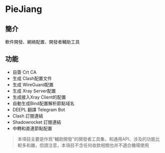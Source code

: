# PieJiang 

## 簡介

軟件開發、網絡配置、開發者輔助工具

## 功能

- 自簽 Crt CA
- 生成 Clash配置文件
- 生成 WireGuard配置
- 生成 Xray Server配置
- 生成接入Xray Client的配置
- 自動生成Bind配置解析節點域名
- DEEPL 翻譯 Telegram Bot
- Clash 訂閱連結
- Shadowrocket 訂閱連結
- 中轉和直連節點配置

> 本項目主要是作爲“輔助開發”的開發者工具集，和通用API、涉及的功能比較多和雜，但請注意，本項目不含任何收款相關也并不適合機場使用

